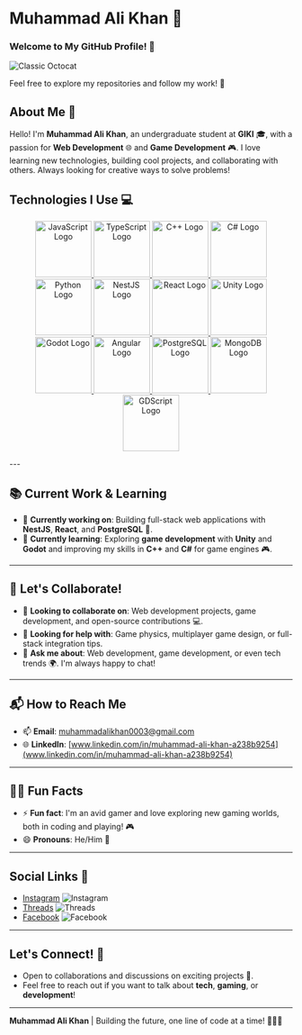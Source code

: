 # Muhammad Ali Khan 👋

### Welcome to My GitHub Profile! 🎉

![Classic Octocat](https://github.githubassets.com/images/icons/emoji/octocat.png)

Feel free to explore my repositories and follow my work! 🚀

## About Me 🌟
Hello! I'm **Muhammad Ali Khan**, an undergraduate student at **GIKI** 🎓, with a passion for **Web Development** 🌐 and **Game Development** 🎮. I love learning new technologies, building cool projects, and collaborating with others. Always looking for creative ways to solve problems!

## Technologies I Use 💻

<p align="center">
  <a href="https://developer.mozilla.org/en-US/docs/Web/JavaScript" target="_blank">
    <img src="https://upload.wikimedia.org/wikipedia/commons/6/6a/JavaScript-logo.png" width="100" alt="JavaScript Logo" />
  </a>
  <a href="https://www.typescriptlang.org/" target="_blank">
    <img src="https://upload.wikimedia.org/wikipedia/commons/4/4c/Typescript_logo_2020.svg" width="100" alt="TypeScript Logo" />
  </a>
  <a href="https://isocpp.org/" target="_blank">
    <img src="https://upload.wikimedia.org/wikipedia/commons/1/18/ISO_C%2B%2B_Logo.svg" width="100" alt="C++ Logo" />
  </a>
  <a href="https://learn.microsoft.com/en-us/dotnet/csharp/" target="_blank">
    <img src="https://upload.wikimedia.org/wikipedia/commons/4/4f/Csharp_Logo.png" width="100" alt="C# Logo" />
  </a>
  <a href="https://www.python.org/" target="_blank">
    <img src="https://upload.wikimedia.org/wikipedia/commons/c/c3/Python-logo-notext.svg" width="100" alt="Python Logo" />
  </a>
  <a href="https://nestjs.com/" target="_blank">
    <img src="https://nestjs.com/img/logo-small.svg" width="100" alt="NestJS Logo" />
  </a>
  <a href="https://reactjs.org/" target="_blank">
    <img src="https://upload.wikimedia.org/wikipedia/commons/a/a7/React-icon.svg" width="100" alt="React Logo" />
  </a>
  <a href="https://unity.com/" target="_blank">
    <img src="https://upload.wikimedia.org/wikipedia/commons/c/c4/Unity_2021.svg" width="100" alt="Unity Logo" />
  </a>
  <a href="https://godotengine.org/" target="_blank">
    <img src="https://upload.wikimedia.org/wikipedia/commons/6/6a/Godot_icon.svg" width="100" alt="Godot Logo" />
  </a>
  <a href="https://angular.io/" target="_blank">
    <img src="https://upload.wikimedia.org/wikipedia/commons/c/cf/Angular_full_color_logo.svg" width="100" alt="Angular Logo" />
  </a>
  <a href="https://www.postgresql.org/" target="_blank">
    <img src="https://www.postgresql.org/media/img/about/press/elephant.png" width="100" alt="PostgreSQL Logo" />
  </a>
  <a href="https://www.mongodb.com/" target="_blank">
    <img src="https://upload.wikimedia.org/wikipedia/commons/9/93/MongoDB_Logo.svg" width="100" alt="MongoDB Logo" />
  </a>
  <a href="https://docs.godotengine.org/en/stable/getting_started/scripting/gdscript/" target="_blank">
    <img src="https://upload.wikimedia.org/wikipedia/commons/thumb/6/6a/Godot_icon.svg/1024px-Godot_icon.svg.png" width="100" alt="GDScript Logo" />
  </a>
</p>
---

## 📚 Current Work & Learning

- 🔭 **Currently working on**: Building full-stack web applications with **NestJS**, **React**, and **PostgreSQL** 🚀.
- 🌱 **Currently learning**: Exploring **game development** with **Unity** and **Godot** and improving my skills in **C++** and **C#** for game engines 🎮.
  
---

## 🤝 Let's Collaborate!

- 👯 **Looking to collaborate on**: Web development projects, game development, and open-source contributions 💻.
- 🤔 **Looking for help with**: Game physics, multiplayer game design, or full-stack integration tips.
- 💬 **Ask me about**: Web development, game development, or even tech trends 🌍. I'm always happy to chat!
  
---

## 📬 How to Reach Me

- 📫 **Email**: [muhammadalikhan0003@gmail.com](mailto:muhammadalikhan0003@gmail.com)
- 🌐 **LinkedIn**: [www.linkedin.com/in/muhammad-ali-khan-a238b9254](www.linkedin.com/in/muhammad-ali-khan-a238b9254)
  
---

## 🧑‍💻 Fun Facts

- ⚡ **Fun fact**: I'm an avid gamer and love exploring new gaming worlds, both in coding and playing! 🎮
- 😄 **Pronouns**: He/Him 👦
  
---

## Social Links 📲

- [Instagram](https://www.instagram.com/muhammad_ali_khan_009/) ![Instagram](https://img.shields.io/badge/Instagram-E4405F?style=flat-square&logo=instagram&logoColor=white)
- [Threads](https://www.threads.net/@muhammad_ali_khan_009) ![Threads](https://img.shields.io/badge/Threads-262626?style=flat-square&logo=threads&logoColor=white)
- [Facebook](https://www.facebook.com/profile.php?id=100094497068000) ![Facebook](https://img.shields.io/badge/Facebook-1877F2?style=flat-square&logo=facebook&logoColor=white)

---

## Let's Connect! 🤝
- Open to collaborations and discussions on exciting projects 🌱. 
- Feel free to reach out if you want to talk about **tech**, **gaming**, or **development**!

---

**Muhammad Ali Khan** | Building the future, one line of code at a time! 👨‍💻✨
